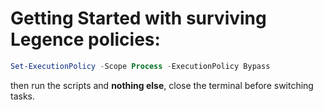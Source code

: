 # Getting Started with surviving Legence policies:

```powershell
Set-ExecutionPolicy -Scope Process -ExecutionPolicy Bypass
```
then run the scripts and **nothing else**, close the terminal before switching tasks.